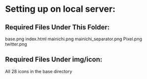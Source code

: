 # Setting up on local server:
## Required Files Under This Folder:
base.png
index.html
mainichi.png
mainichi_separator.png
Pixel.png
twitter.png

## Required Files Under img/icon:
All 28 icons in the base directory
